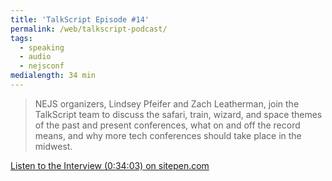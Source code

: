 ```yaml
---
title: 'TalkScript Episode #14'
permalink: /web/talkscript-podcast/
tags:
  - speaking
  - audio
  - nejsconf
medialength: 34 min
---
```


> NEJS organizers, Lindsey Pfeifer and Zach Leatherman, join the TalkScript team to discuss the safari, train, wizard, and space themes of the past and present conferences, what on and off the record means, and why more tech conferences should take place in the midwest. 

[Listen to the Interview (0:34:03) on sitepen.com](https://www.sitepen.com/blog/2018/08/15/episode-14-rick-risi-flying-cars-the-conference-was-excellent-live-at-nejs/)


